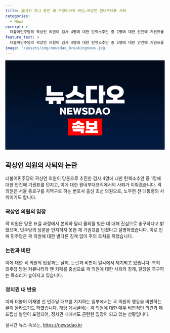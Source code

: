 ```yaml
---
title: 盧사위 갔나 장인 왜 부엉이바위 비난…곽상언 원내부대표 사퇴
categories:
  - News
excerpt: >
  더불어민주당의 곽상언 의원이 검사 4명에 대한 탄핵소추안 중 1명에 대한 안건에 기권표를 던지고 원내부대표직에서 사퇴한 사실이 알려졌다. 곽 의원은 당론 표결 과정에서 물의를 일으켜 사퇴했으며, 이에 민주당은 주의 조치만 하고 별다른 징계를 하지 않기로 했다. 이에 대한 반응은 전 대표의 팬 카페와 민주당 당원 커뮤니티를 중심으로 갈라지고 있으며, 일부 글에는 곽 의원을 향한 비난과 촉구가 이어지고 있다.
feature_text: >
  더불어민주당의 곽상언 의원이 검사 4명에 대한 탄핵소추안 중 1명에 대한 안건에 기권표를 던지고 원내부대표직에서 사퇴한 사실이 알려졌다. 곽 의원은 당론 표결 과정에서 물의를 일으켜 사퇴했으며, 이에 민주당은 주의 조치만 하고 별다른 징계를 하지 않기로 했다. 이에 대한 반응은 전 대표의 팬 카페와 민주당 당원 커뮤니티를 중심으로 갈라지고 있으며, 일부 글에는 곽 의원을 향한 비난과 촉구가 이어지고 있다.
image: '/assets/img/newsdao_breakingnews.jpg'
---
```


<p><img src="/assets/img/newsdao_breakingnews.jpg" alt="pcversion 속보" /></p>

<h2 data-ke-size="size26">곽상언 의원의 사퇴와 논란</h2>

<p data-ke-size="size16">더불어민주당의 곽상언 의원이 당론으로 추진한 검사 4명에 대한 탄핵소추안 중 1명에 대한 안건에 기권표를 던지고, 이에 대한 원내부대표직에서의 사퇴가 이뤄졌습니다. 곽 의원은 서울 종로구를 지역구로 하는 변호사 출신 초선 의원으로, 노무현 전 대통령의 사위이기도 합니다.</p>

<h3 data-ke-size="size24">곽상언 의원의 입장</h3>

<p data-ke-size="size16">곽 의원은 당론 표결 과정에서 본의와 달리 물의를 빚은 데 대해 진심으로 송구하다고 밝혔으며, 민주당의 당론을 인지하지 못한 채 기권표를 던졌다고 설명하였습니다. 이로 인해 민주당은 곽 의원에 대한 별다른 징계 없이 주의 조치를 취했습니다.</p>

<h3 data-ke-size="size24">논란과 비판</h3>

<p data-ke-size="size16">이에 대한 곽 의원의 입장과는 달리, 논란과 비판이 일각에서 제기되고 있습니다. 특히 민주당 당원 커뮤니티와 팬 카페를 중심으로 곽 의원에 대한 사퇴와 징계, 탈당을 촉구하는 목소리가 높아지고 있습니다.</p>

<h3 data-ke-size="size24">정치권 내 반응</h3>

<p data-ke-size="size16">이와 더불어 이재명 전 민주당 대표를 지지하는 일부에서는 곽 의원의 행동을 비판하는 글이 올라오기도 하였습니다. 해당 게시글에는 곽 의원에 대한 매우 비판적인 의견과 패드립성 발언이 포함되어, 정치권 내에서도 곤란한 입장이 되고 있는 상황입니다.</p>
실시간 뉴스 속보는, <a href="https://newsdao.kr" rel="dofollow">https://newsdao.kr</a>


